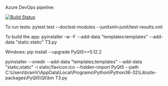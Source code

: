 Azure DevOps pipeline:

[![Build Status](https://dev.azure.com/BlackTurtleBVBA/TurtleNetwork/_apis/build/status/BlackTurtle123.PythonTNWallet?branchName=master)](https://dev.azure.com/BlackTurtleBVBA/TurtleNetwork/_build/latest?definitionId=3&branchName=master)

To run tests:
pytest test --doctest-modules --junitxml=junit/test-results.xml


To build the app:
pyinstaller -w -F --add-data "templates:templates" --add-data "static:static" T3.py

Windows:
pip install --upgrade PyQt5==5.12.2

pyinstaller --onedir --add-data "templates;templates" --add-data "static;static" -i static/favicon.ico --hidden-import PyQt5 --path C:\Users\bramV\AppData\Local\Programs\Python\Python36-32\Lib\site-packages\PyQt5\Qt\bin T3.py

